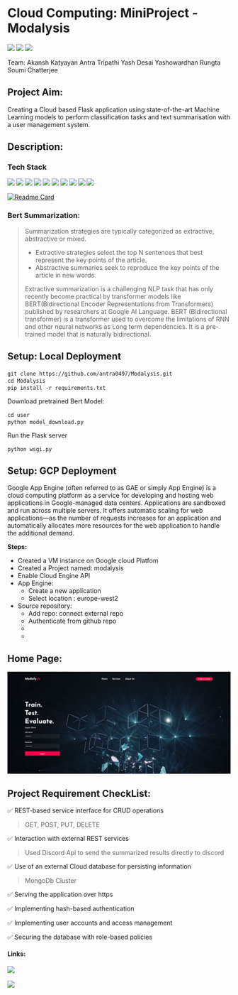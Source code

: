 # Cloud Computing: MiniProject - Modalysis

![](https://img.shields.io/apm/l/vim-mode?color=blue&style=plastic)
![](https://img.shields.io/github/commit-activity/m/antra0497/Modalysis?color=green&style=plastic)
![](https://img.shields.io/github/languages/count/antra0497/Modalysis?color=orange&style=plastic)
![]()
![]()
![]()


Team: 
Akansh Katyayan
Antra Tripathi
Yash Desai
Yashowardhan Rungta
Soumi Chatterjee


## Project Aim:
Creating a Cloud based Flask application using state-of-the-art Machine Learning models to perform classification tasks and text summarisation with a user management system.

## Description:

### Tech Stack

![](https://img.shields.io/badge/Python-14354C?style=for-the-badge&logo=python&logoColor=white)
![](https://img.shields.io/badge/Flask-000000?style=for-the-badge&logo=flask&logoColor=white)
![](https://img.shields.io/badge/MongoDB-4EA94B?style=for-the-badge&logo=mongodb&logoColor=white)
![](https://img.shields.io/badge/HTML5-E34F26?style=for-the-badge&logo=html5&logoColor=white)
![](https://img.shields.io/badge/CSS3-1572B6?style=for-the-badge&logo=css3&logoColor=white)
![](https://img.shields.io/badge/JavaScript-F7DF1E?style=for-the-badge&logo=javascript&logoColor=black)
![](https://img.shields.io/badge/GitHub-100000?style=for-the-badge&logo=github&logoColor=white)
![](https://img.shields.io/badge/Discord-7289DA?style=for-the-badge&logo=discord&logoColor=white)
![](https://img.shields.io/badge/Google_Cloud-4285F4?style=for-the-badge&logo=google-cloud&logoColor=white)
![](https://img.shields.io/badge/Visual_Studio_Code-0078D4?style=for-the-badge&logo=visual%20studio%20code&logoColor=white)

[![Readme Card](https://github-readme-stats.vercel.app/api/pin/?username=antra0497&repo=Modalysis&langs_count=8)](https://github.com/antra0497/Modalysis)

### Bert Summarization:
> Summarization strategies are typically categorized as extractive, abstractive or mixed. 
>  - Extractive strategies select the top N sentences that best represent the key points of the article. 
>  - Abstractive summaries seek to reproduce the key points of the article in new words.
>  
> Extractive summarization is a challenging NLP task that has only recently become practical by transformer models like BERT(Bidirectional Encoder Representations from Transformers) published by researchers at Google AI Language. BERT (Bidirectional transformer) is a transformer used to overcome the limitations of RNN and other neural networks as Long term dependencies. It is a pre-trained model that is naturally bidirectional.

## Setup: Local Deployment
```
git clone https://github.com/antra0497/Modalysis.git
cd Modalysis
pip install -r requirements.txt
```
Download pretrained Bert Model:
```
cd user
python model_download.py
```
Run the Flask server
```
python wsgi.py
```
## Setup: GCP Deployment

Google App Engine (often referred to as GAE or simply App Engine) is a cloud computing platform as a service for developing and hosting web applications in Google-managed data centers. Applications are sandboxed and run across multiple servers. It offers automatic scaling for web applications—as the number of requests increases for an application and automatically allocates more resources for the web application to handle the additional demand.


**Steps:**
 - Created a VM instance on Google cloud Platfom
 - Created a Project named: modalysis
 - Enable Cloud Engine API
 - App Engine:
    -  Create a new application
    -  Select location : europe-west2
 -  Source repository:
    -  Add repo: connect external repo
    -  Authenticate from github repo
    -  
    -  



## Home Page:
<img src="/static/img/HomePage_Screenshot.png" width="1000" />

## Project Requirement CheckList:

:white_check_mark: REST-based service interface for CRUD operations 
> GET, POST, PUT, DELETE

:white_check_mark: Interaction with external REST services
> Used Discord Api to send the summarized results directly to discord
 
:white_check_mark: Use of an external Cloud database for persisting information
> MongoDb Cluster

:white_check_mark: Serving the application over https

:white_check_mark: Implementing hash-based authentication

:white_check_mark: Implementing user accounts and access management

:white_check_mark: Securing the database with role-based policies

#### Links:

![](https://img.shields.io/badge/YouTube-FF0000?style=for-the-badge&logo=youtube&logoColor=white)

![](https://img.shields.io/badge/Microsoft_PowerPoint-B7472A?style=for-the-badge&logo=microsoft-powerpoint&logoColor=white)
